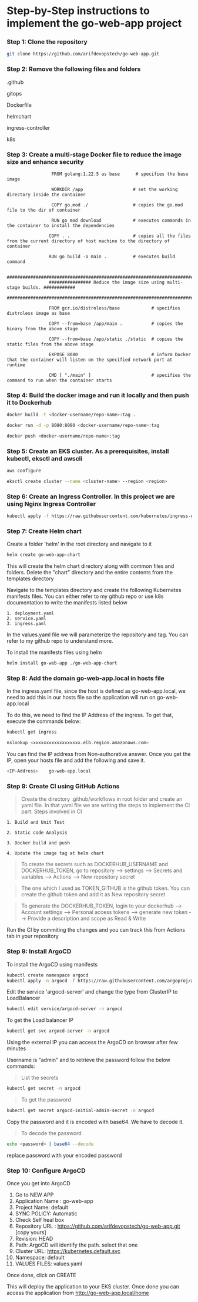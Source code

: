 # Step-by-Step instructions to implement the go-web-app project

### Step 1: Clone the repository

```bash
git clone https://github.com/arifdevopstech/go-web-app.git
```

### Step 2: Remove the following files and folders

.github

gitops

Dockerfile

helmchart

ingress-controller

k8s

### Step 3: Create a multi-stage Docker file to reduce the image size and enhance security

                     FROM golang:1.22.5 as base      # specifies the base image

                     WORKDIR /app                   # set the working directory inside the container

                     COPY go.mod ./                 # copies the go.mod file to the dir of container

                     RUN go mod download            # executes commands in the container to install the dependencies

                    COPY . .                        # copies all the files from the current directory of host machine to the directory of container
                    
                    RUN go build -o main .          # executes build command

                    #############################################################################
                    ################ Reduce the image size using multi-stage builds. ############  
                    #############################################################################

                    FROM gcr.io/distroless/base            # specifies distroless image as base

                    COPY --from=base /app/main .           # copies the binary from the above stage         

                    COPY --from=base /app/static ./static  # copies the static files from the above stage

                    EXPOSE 8080                            # inform Docker that the container will listen on the specified network port at runtime

                    CMD [ "./main" ]                       # specifies the command to run when the container starts                

### Step 4: Build the docker image and run it locally and then push it to Dockerhub

```bash
docker build -t <docker-username/repo-name>:tag .

docker run -d -p 8080:8080 <docker-username/repo-name>:tag

docker push <docker-username/repo-name>:tag
```

### Step 5: Create an EKS cluster. As a prerequisites, install kubectl, eksctl and awscli

```bash
aws configure

eksctl create cluster --name <cluster-name> --region <region>
```

### Step 6: Create an Ingress Controller. In this project we are using Nginx Ingress Controller

```bash
kubectl apply -f https://raw.githubusercontent.com/kubernetes/ingress-nginx/controller-v1.11.1/deploy/static/provider/aws/deploy.yaml
```

### Step 7: Create Helm chart

Create a folder 'helm' in the root directory and navigate to it

```bash
helm create go-web-app-chart
```
This will create the helm chart directory along with common files and folders. Delete the "chart" directory and the entire contents from the templates directory

Navigate to the templates directory and create the following Kubernetes manifests files. You can either refer to my github repo or use k8s documentation to write the manifests listed below

    1. deployment.yaml
    2. service.yaml
    3. ingress.yaml

In the values.yaml file we will parameterize the repository and tag. You can refer to my github repo to understand more.

To install the manifests files using helm

```bash
helm install go-web-app ./go-web-app-chart
```

### Step 8: Add the domain go-web-app.local in hosts file

In the ingress.yaml file, since the host is defined as go-web-app.local, we need to add this in our hosts file so the application will run on go-web-app.local

To do this, we need to find the IP Address of the ingress. To get that, execute the commands below:

```bash
kubectl get ingress
```
```bash
nslookup <xxxxxxxxxxxxxxxxxx.elb.region.amazonaws.com>
```
You can find the IP address from Non-authorative answer. Once you get the IP, open your hosts file and add the following and save it.

```bash
<IP-Address>    go-web-app.local
```

### Step 9: Create CI using GitHub Actions

> Create the directory .github/workflows in root folder and create an yaml file. In that yaml file we are writing the steps to implement the CI part.
  Steps involved in CI
> 
    1. Build and Unit Test
    
    2. Static code Analysis
    
    3. Docker build and push
    
    4. Update the image tag at helm chart

> To create the secrets such as DOCKERHUB_USERNAME and DOCKERHUB_TOKEN, go to repository --> settings --> Secrets and variables --> Actions --> New repository secret

> The one which I used as TOKEN_GITHUB is the github token. You can create the github token and add it as New repository secret

> To generate the DOCKERHUB_TOKEN, login to your dockerhub --> Account settings --> Personal access tokens --> generate new token --> Provide a description and scope as Read & Write

Run the CI by commiting the changes and you can track this from Actions tab in your repository

### Step 9: Install ArgoCD

To install the ArgoCD using manifests

```bash
kubectl create namespace argocd
kubectl apply -n argocd -f https://raw.githubusercontent.com/argoproj/argo-cd/stable/manifests/install.yaml
```

Edit the service 'argocd-server' and change the type from ClusterIP to LoadBalancer

```bash
kubectl edit service/argocd-server -n argocd
```

To get the Load balancer IP

```bash
kubectl get svc argocd-server -n argocd
```
Using the external IP you can access the ArgoCD on browser after few minutes

Username is "admin" and to retrieve the password follow the below commands:

> List the secrets

```bash
kubectl get secret -n argocd
```

> To get the password

```bash
kubectl get secret argocd-initial-admin-secret -n argocd
```

Copy the password and it is encoded with base64. We have to decode it.

> To decode the password

```bash
echo <password> | base64 --decode
```
replace password with your encoded password


### Step 10: Configure ArgoCD

Once you get into ArgoCD

1. Go to NEW APP
2. Application Name :  go-web-app
3. Project Name: default
4. SYNC POLICY: Automatic
5. Check Self heal box
6. Repository URL : https://github.com/arifdevopstech/go-web-app.git [copy yours]
7. Revision: HEAD
8. Path: ArgoCD will identify the path. select that one
9. Cluster URL: https://kubernetes.default.svc
10. Namespace: default
11. VALUES FILES: values.yaml

Once done, click on CREATE

This will deploy the application to your EKS cluster. Once done you can access the application from http://go-web-app.local/home




